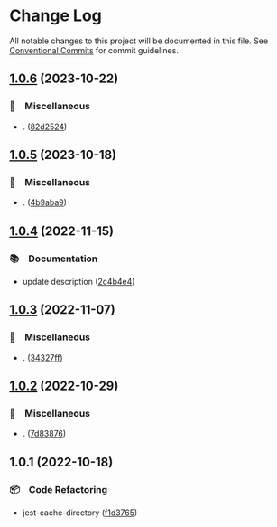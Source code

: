 # Change Log

All notable changes to this project will be documented in this file.
See [Conventional Commits](https://conventionalcommits.org) for commit guidelines.

## [1.0.6](https://github.com/bluelovers/ws-jest/compare/jest-cache-directory@1.0.5...jest-cache-directory@1.0.6) (2023-10-22)



### 🔖　Miscellaneous

* . ([82d2524](https://github.com/bluelovers/ws-jest/commit/82d252426bf56a530e51a0433f33f01530f7041a))



## [1.0.5](https://github.com/bluelovers/ws-jest/compare/jest-cache-directory@1.0.4...jest-cache-directory@1.0.5) (2023-10-18)



### 🔖　Miscellaneous

* . ([4b9aba9](https://github.com/bluelovers/ws-jest/commit/4b9aba99a184584cc035986423891fe7b61ad5c7))



## [1.0.4](https://github.com/bluelovers/ws-jest/compare/jest-cache-directory@1.0.3...jest-cache-directory@1.0.4) (2022-11-15)



### 📚　Documentation

* update description ([2c4b4e4](https://github.com/bluelovers/ws-jest/commit/2c4b4e4594cd0cd347fa2b2343e5d81f56c7c6f2))



## [1.0.3](https://github.com/bluelovers/ws-jest/compare/jest-cache-directory@1.0.2...jest-cache-directory@1.0.3) (2022-11-07)



### 🔖　Miscellaneous

* . ([34327ff](https://github.com/bluelovers/ws-jest/commit/34327ffdbbd027d2f901390f6111e2af844d985e))



## [1.0.2](https://github.com/bluelovers/ws-jest/compare/jest-cache-directory@1.0.1...jest-cache-directory@1.0.2) (2022-10-29)



### 🔖　Miscellaneous

* . ([7d83876](https://github.com/bluelovers/ws-jest/commit/7d838766d8839f166f1312cb5c181de747ab36ce))



## 1.0.1 (2022-10-18)



### 📦　Code Refactoring

* jest-cache-directory ([f1d3765](https://github.com/bluelovers/ws-jest/commit/f1d376578fba4e41eccc768d6431c94f8cb28c0c))
